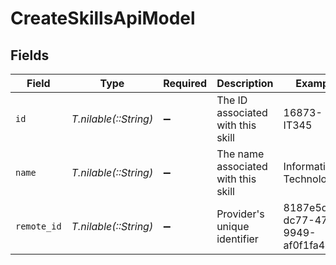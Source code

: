 # CreateSkillsApiModel


## Fields

| Field                                | Type                                 | Required                             | Description                          | Example                              |
| ------------------------------------ | ------------------------------------ | ------------------------------------ | ------------------------------------ | ------------------------------------ |
| `id`                                 | *T.nilable(::String)*                | :heavy_minus_sign:                   | The ID associated with this skill    | 16873-IT345                          |
| `name`                               | *T.nilable(::String)*                | :heavy_minus_sign:                   | The name associated with this skill  | Information-Technology               |
| `remote_id`                          | *T.nilable(::String)*                | :heavy_minus_sign:                   | Provider's unique identifier         | 8187e5da-dc77-475e-9949-af0f1fa4e4e3 |